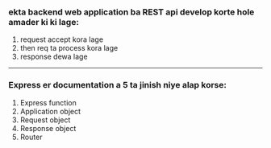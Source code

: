 ### ekta backend web application ba REST api develop korte hole amader ki ki lage:
1. request accept kora lage
2. then req ta process kora lage
3. response dewa lage

---

### Express er documentation a 5 ta jinish niye alap korse:
1. Express function
2. Application object
2. Request object
3. Response object
4. Router